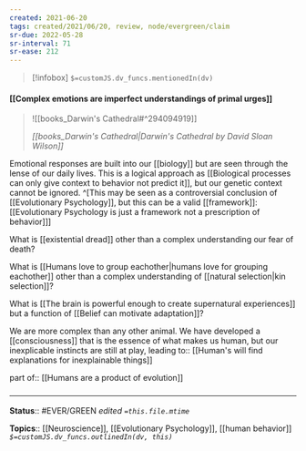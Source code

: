 ```yaml
---
created: 2021-06-20
tags: created/2021/06/20, review, node/evergreen/claim
sr-due: 2022-05-28
sr-interval: 71
sr-ease: 212
---
```

> [!infobox]
`$=customJS.dv_funcs.mentionedIn(dv)`

#### [[Complex emotions are imperfect understandings of primal urges]] 

> ![[books_Darwin's Cathedral#^294094919]]
> 
> <cite>[[books_Darwin's Cathedral|Darwin's Cathedral by David Sloan Wilson]]</cite>

Emotional responses are built into our [[biology]] but are seen through the lense of our daily lives.
This is a logical approach as [[Biological processes can only give context to behavior not predict it]],
but our genetic context cannot be ignored.
^[This may be seen as a controversial conclusion of [[Evolutionary Psychology]], but this can be a valid [[framework]]: [[Evolutionary Psychology is just a framework not a prescription of behavior]]]

What is [[existential dread]] other than a complex understanding our fear of death? 

What is [[Humans love to group eachother|humans love for grouping eachother]] other than a complex understanding of [[natural selection|kin selection]]?

What is [[The brain is powerful enough to create supernatural experiences]] but a function of [[Belief can motivate adaptation]]?

We are more complex than any other animal. We have developed a [[consciousness]] that is the essence of what makes us human, but our inexplicable instincts are still at play,
leading to:: [[Human's will find explanations for inexplainable things]]

part of:: [[Humans are a product of evolution]]

### <hr class="footnote"/>

**Status**:: #EVER/GREEN
*edited `=this.file.mtime`*

**Topics**:: [[Neuroscience]], [[Evolutionary Psychology]], [[human behavior]]
*`$=customJS.dv_funcs.outlinedIn(dv, this)`*
